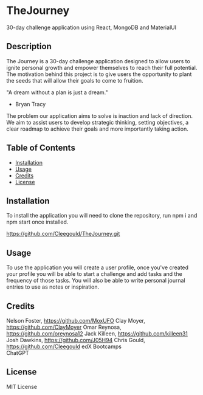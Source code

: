# TheJourney
30-day challenge application using React, MongoDB and MaterialUI

## Description

The Journey is a 30-day challenge application designed to allow users to ignite personal growth and empower themselves to reach their full potential. The motivation behind this project is to give users the opportunity to plant the seeds that will allow their goals to come to fruition.

"A dream without a plan is just a dream."
- Bryan Tracy

The problem our application aims to solve is inaction and lack of direction.
We aim to assist users to develop strategic thinking, setting objectives, a clear roadmap to achieve their goals and more importantly taking action.


## Table of Contents

- [Installation](#installation)
- [Usage](#usage)
- [Credits](#credits)
- [License](#license)

## Installation

To install the application you will need to clone the repository, run npm i and npm start once installed.

https://github.com/Cleegould/TheJourney.git


## Usage

To use the application you will create a user profile, once you've created your profile you will be able to start a challenge and add tasks and the frequency of those tasks. You will also be able to write personal journal entries to use as notes or inspiration.



## Credits

Nelson Foster, https://github.com/MoxUFO
Clay Moyer,    https://github.com/ClayMoyer
Omar Reynosa,  https://github.com/oreynosa12
Jack Killeen,  https://github.com/killeen31
Josh Dawkins,  https://github.com/J05H94
Chris Gould,   https://github.com/Cleegould
edX Bootcamps  
ChatGPT  



## License

MIT License




